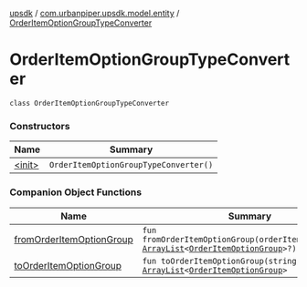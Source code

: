 [upsdk](../../index.md) / [com.urbanpiper.upsdk.model.entity](../index.md) / [OrderItemOptionGroupTypeConverter](./index.md)

# OrderItemOptionGroupTypeConverter

`class OrderItemOptionGroupTypeConverter`

### Constructors

| Name | Summary |
|---|---|
| [&lt;init&gt;](-init-.md) | `OrderItemOptionGroupTypeConverter()` |

### Companion Object Functions

| Name | Summary |
|---|---|
| [fromOrderItemOptionGroup](from-order-item-option-group.md) | `fun fromOrderItemOptionGroup(orderItemOptionGroup: `[`ArrayList`](https://kotlinlang.org/api/latest/jvm/stdlib/kotlin.collections/-array-list/index.html)`<`[`OrderItemOptionGroup`](../../com.urbanpiper.upsdk.model.networkresponse/-order-item-option-group/index.md)`>?): `[`String`](https://kotlinlang.org/api/latest/jvm/stdlib/kotlin/-string/index.html) |
| [toOrderItemOptionGroup](to-order-item-option-group.md) | `fun toOrderItemOptionGroup(string: `[`String`](https://kotlinlang.org/api/latest/jvm/stdlib/kotlin/-string/index.html)`?): `[`ArrayList`](https://kotlinlang.org/api/latest/jvm/stdlib/kotlin.collections/-array-list/index.html)`<`[`OrderItemOptionGroup`](../../com.urbanpiper.upsdk.model.networkresponse/-order-item-option-group/index.md)`>` |
